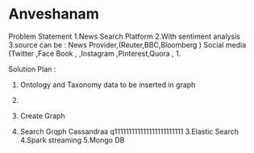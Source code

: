 # Anveshanam
Problem Statement
1.News Search Platform
2.With sentiment analysis
3.source can be :
News  Provider,(Reuter,BBC,Bloomberg )
Social media (Twitter ,Face Book , ,Instagram ,Pinterest,Quora ,
1.

Solution Plan :
1. Ontology and Taxonomy data to be inserted in graph
2. 

1. Create Graph
2. Search Grqph
Cassandraa  q111111111111111111111111
3.Elastic Search 
4.Spark streaming
5.Mongo DB
